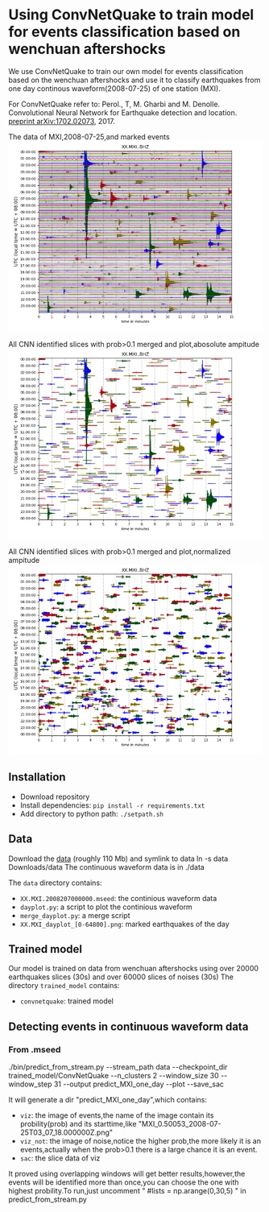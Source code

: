 
Using ConvNetQuake to train model for events classification based on wenchuan aftershocks
============= 

We use ConvNetQuake to train our own model for events classification based on the wenchuan aftershocks and use it to classify earthquakes from one day continous waveform(2008-07-25) of one station (MXI).

For  ConvNetQuake refer to:
Perol., T, M. Gharbi and M. Denolle. Convolutional Neural Network for Earthquake detection and location. [preprint arXiv:1702.02073](https://arxiv.org/abs/1702.02073), 2017.

The data of MXI,2008-07-25,and marked events
![The data of MXI,2008-07-25,and marked events](./XX.MXI_dayplot_origin_data.png)

All CNN identified slices with prob>0.1 merged and plot,abosolute ampitude
![All CNN identified slices with prob>0.1 merged and plot,abosolute ampitude](./XX.MXI_dayplot_cnn.png)

All CNN identified slices with prob>0.1 merged and plot,normalized ampitude
![All CNN identified slices with prob>0.1 merged and plot,normalized ampitude](./XX.MXI_dayplot_norm_cnn.png)
## Installation
* Download repository
* Install dependencies: `pip install -r requirements.txt`
* Add directory to python path: `./setpath.sh`

## Data


Download the [data](https://pan.baidu.com/s/1N_gwRC95qwQHnfNX94cdgQ) (roughly 110 Mb) and symlink to data ln -s data Downloads/data
The continuous waveform data is in ./data

The `data` directory contains:
* `XX.MXI.2008207000000.mseed`: the continious waveform data 
* `dayplot.py`: a script to plot the continious waveform
* `merge_dayplot.py`: a merge script
* `XX.MXI_dayplot_[0-64800].png`: marked earthquakes of the day 

## Trained model
Our model is trained on data from wenchuan aftershocks using over 20000 earthquakes slices (30s) and over 60000 slices of noises (30s) 
The directory `trained_model` contains:
* `convnetquake`: trained model 

## Detecting events in continuous waveform data

### From .mseed

./bin/predict_from_stream.py --stream_path data --checkpoint_dir trained_model/ConvNetQuake  --n_clusters 2 --window_size 30 --window_step 31 --output predict_MXI_one_day --plot --save_sac


It will generate a dir "predict_MXI_one_day",which contains:
 
* `viz`: the image of events,the name of the image contain its probility(prob) and its starttime,like "MXI_0.50053_2008-07-25T03_07_18.000000Z.png"
* `viz_not`: the image of noise,notice the  higher prob,the more likely it is an events,actually when the prob>0.1 there is a large chance it is an event. 
* `sac`: the slice data of viz

It proved using overlapping windows will get better results,however,the events will be identified more than once,you can choose the one with highest probility.To run,just uncomment "
#lists = np.arange(0,30,5)
" in predict_from_stream.py


